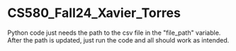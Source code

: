 # CS580_Fall24_Xavier_Torres
Python code just needs the path to the csv file in the "file_path" variable. After the path is updated, just run the code and all should work as intended. 
